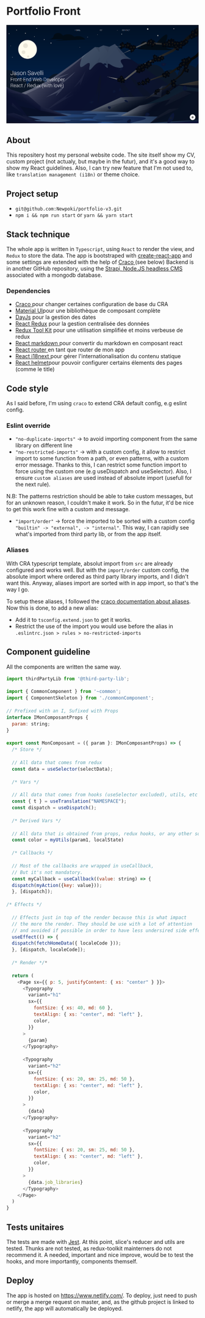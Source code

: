 # **Portfolio Front**

![the-home-screen](./public/documentation/home.png)

## **About**

This repositery host my personal website code. The site itself show my CV, custom project (not actualy, but maybe in the futur), and it's a good way to show my React guidelines. Also, I can try new feature that I'm not used to, like `translation management (i18n)` or theme choice.

## **Project setup**

- `git@github.com:Newpoki/portfolio-v3.git`
- `npm i && npm run start` or `yarn && yarn start`

## **Stack technique**

The whole app is written in `Typescript`, using `React` to render the view, and `Redux` to store the data.
The app is bootstraped with <a href="https://github.com/facebook/create-react-app">create-react-app</a> and some settings are extended with the help of <a href="https://github.com/gsoft-inc/craco">Craco </a> (see below)
Backend is in another GitHub repository, using the <a href="https://strapi.io/">Strapi, Node.JS headless CMS</a> associated with a mongodb database.

### **Dependencies**

- <a href="https://github.com/gsoft-inc/craco">Craco </a>pour changer certaines configuration de base du CRA
- <a href="https://material-ui.com/">Material UI</a>pour une bibliothèque de composant complète
- <a href="http://zetcode.com/javascript/dayjs/">DayJs</a> pour la gestion des dates
- <a href="https://redux.js.org/basics/usage-with-react">React Redux</a> pour la gestion centralisée des données
- <a href="https://redux-toolkit.js.org/">Redux Tool Kit</a> pour une utilisation simplifiée et moins verbeuse de redux
- <a href="https://github.com/rexxars/react-markdown">React markdown </a>pour convertir du markdown en composant react
- <a href="https://reacttraining.com/react-router/web/guides/quick-start">React router </a>en tant que router de mon app
- <a href="https://react.i18next.com/t">React i18next </a>pour gérer l'internationalisation du contenu statique
- <a href="https://github.com/nfl/react-helmet">React helmet</a>pour pouvoir configurer certains élements des pages (comme le title)</a>

## **Code style**

As I said before, I'm using `craco` to extend CRA default config, e.g eslint config.

### **Eslint override**

- `"no-duplicate-imports"` &rarr; to avoid importing component from the same library on different line
- `"no-restricted-imports"` &rarr; with a custom config, it allow to restrict import to some function from a path, or even patterns, with a custom error message.
  Thanks to this, I can restrict some function import to force using the custom one (e.g useDispatch and useSelector). Also, I ensure `custom aliases` are used instead of absolute import (usefull for the next rule).

N.B: The patterns restriction should be able to take custom messages, but for an unknown reason, I couldn't make it work. So in the futur, it'd be nice to get this work fine with a custom and message.

- `"import/order"` &rarr; force the imported to be sorted with a custom config `"builtin" -> "external", -> "internal"`. This way, I can rapidly see what's imported from third party lib, or from the app itself.

### **Aliases**

With CRA typescript template, absolut import from `src` are already configured and works well. But with the `import/order` custom config, the absolute import where ordered as third party library imports, and I didn't want this. Anyway, aliases import are sorted with in app import, so that's the way I go.

To setup these aliases, I followed the <a href="https://github.com/risenforces/craco-alias">craco documentation about aliases</a>.
Now this is done, to add a new alias:

- Add it to `tsconfig.extend.json` to get it works.
- Restrict the use of the import you would use before the alias in `.eslintrc.json > rules > no-restricted-imports`

## **Component guideline**

All the components are written the same way.

```javascript
import thirdPartyLib from '@third-party-lib';

import { CommonComponent } from '~common';
import { ComponentSkeleton } from './commonComponent';

// Prefixed with an I, Sufixed with Props
interface IMonComposantProps {
  param: string;
}

export const MonComposant = ({ param }: IMonComposantProps) => {
  /* Store */

  // All data that comes from redux
  const data = useSelector(selectData);

  /* Vars */

  // All data that comes from hooks (useSelector excluded), utils, etc
  const { t } = useTranslation("NAMESPACE");
  const dispatch = useDispatch();

  /* Derived Vars */

  // All data that is obtained from props, redux hooks, or any other sources
  const color = myUtils(param1, localState)

  /* Callbacks */

  // Most of the callbacks are wrapped in useCallback,
  // But it's not mandatory.
  const myCallback = useCallback((value: string) => {
  dispatch(myAction({key: value}));
  }, [dispatch]);

/* Effects */

  // Effects just in top of the render because this is what impact
  // the more the render. They should be use with a lot of attention
  // and avoided if possible in order to have less undersired side effects
  useEffect(() => {
  dispatch(fetchHomeData({ localeCode }));
  }, [dispatch, localeCode]);

  /* Render */*

  return (
    <Page sx={{ p: 5, justifyContent: { xs: "center" } }}>
      <Typography
        variant="h1"
        sx={{
          fontSize: { xs: 40, md: 60 },
          textAlign: { xs: "center", md: "left" },
          color,
        }}
      >
        {param}
      </Typography>

      <Typography
        variant="h2"
        sx={{
          fontSize: { xs: 20, sm: 25, md: 50 },
          textAlign: { xs: "center", md: "left" },
          color,
        }}
      >
        {data}
      </Typography>

      <Typography
        variant="h2"
        sx={{
          fontSize: { xs: 20, sm: 25, md: 50 },
          textAlign: { xs: "center", md: "left" },
          color,
        }}
      >
        {data.job_libraries}
      </Typography>
    </Page>
  )
}
```

## **Tests unitaires**

The tests are made with <a href="https://jestjs.io/fr/">Jest</a>.
At this point, slice's reducer and utils are tested. Thunks are not tested, as redux-toolkit mainterners do not recommend it.
A needed, important and nice improve, would be to test the hooks, and more importantly, components themself.

## Deploy

The app is hosted on <a href="https://www.netlify.com/">https://www.netlify.com/</a>. To deploy, just need to push or merge a merge request on master, and, as the github project is linked to netlify, the app will automatically be deployed.
